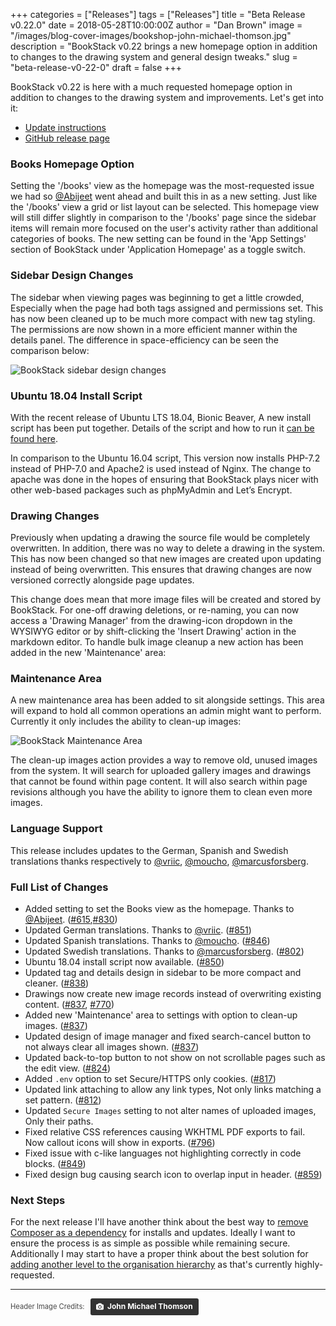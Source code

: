 +++
categories = ["Releases"]
tags = ["Releases"]
title = "Beta Release v0.22.0"
date = 2018-05-28T10:00:00Z
author = "Dan Brown"
image = "/images/blog-cover-images/bookshop-john-michael-thomson.jpg"
description = "BookStack v0.22 brings a new homepage option in addition to changes to the drawing system and general design tweaks."
slug = "beta-release-v0-22-0"
draft = false
+++

BookStack v0.22 is here with a much requested homepage option in addition to changes to the drawing system and improvements. Let's get into it: 


* [Update instructions](https://www.bookstackapp.com/docs/admin/updates)
* [GitHub release page](https://github.com/BookStackApp/BookStack/releases/tag/v0.22.0)


### Books Homepage Option

Setting the '/books' view as the homepage was the most-requested issue we had so [@Abijeet](https://github.com/BookStackApp/BookStack/pull/830) went ahead and built this in as a new setting. Just like the '/books' view a grid or list layout can be selected. This homepage view will still differ slightly in comparison to the '/books' page since the sidebar items will remain more focused on the user's activity rather than additional categories of books. The new setting can be found in the 'App Settings' section of BookStack under 'Application Homepage' as a toggle switch.

### Sidebar Design Changes

The sidebar when viewing pages was beginning to get a little crowded, Especially when the page had both tags assigned and permissions set. This has now been cleaned up to be much more compact with new tag styling. The permissions are now shown in a more efficient manner within the details panel. The difference in space-efficiency can be seen the comparison below:

![BookStack sidebar design changes](/images/2018/05/sidebar-updates.png)


### Ubuntu 18.04 Install Script

With the recent release of Ubuntu LTS 18.04, Bionic Beaver, A new install script has been put together. Details of the script and how to run it [can be found here](/docs/admin/installation/#ubuntu-1804).

In comparison to the Ubuntu 16.04 script, This version now installs PHP-7.2 instead of PHP-7.0 and Apache2 is used instead of Nginx. The change to apache was done in the hopes of ensuring that BookStack plays nicer with other web-based packages such as phpMyAdmin and Let’s Encrypt.

### Drawing Changes

Previously when updating a drawing the source file would be completely overwritten. In addition, there was no way to delete a drawing in the system.
This has now been changed so that new images are created upon updating instead of being overwritten. This ensures that drawing changes are now versioned correctly alongside page updates.

This change does mean that more image files will be created and stored by BookStack. For one-off drawing deletions, or re-naming, you can now access a 'Drawing Manager' from the drawing-icon dropdown in the WYSIWYG editor or by shift-clicking the 'Insert Drawing' action in the markdown editor. To handle bulk image cleanup a new action has been added in the new 'Maintenance' area: 

### Maintenance Area

A new maintenance area has been added to sit alongside settings. This area will expand to hold all common operations an admin might want to perform. Currently it only includes the ability to clean-up images:

![BookStack Maintenance Area](/images/2018/05/maintenance.png)

The clean-up images action provides a way to remove old, unused images from the system. It will search for uploaded gallery images and drawings that cannot be found within page content. It will also search within page revisions although you have the ability to ignore them to clean even more images.

### Language Support

This release includes updates to the German, Spanish and Swedish translations thanks respectively to [@vriic](https://github.com/BookStackApp/BookStack/pull/851), [@moucho](https://github.com/BookStackApp/BookStack/pull/846), [@marcusforsberg](https://github.com/BookStackApp/BookStack/pull/802).


### Full List of Changes

* Added setting to set the Books view as the homepage. Thanks to [@Abijeet](https://github.com/BookStackApp/BookStack/pull/830). ([#615](https://github.com/BookStackApp/BookStack/issues/615),[#830](https://github.com/BookStackApp/BookStack/pull/830))
* Updated German translations. Thanks to [@vriic](https://github.com/BookStackApp/BookStack/pull/851). ([#851](https://github.com/BookStackApp/BookStack/pull/851))
* Updated Spanish translations. Thanks to [@moucho](https://github.com/BookStackApp/BookStack/pull/846). ([#846](https://github.com/BookStackApp/BookStack/pull/846))
* Updated Swedish translations. Thanks to [@marcusforsberg](https://github.com/BookStackApp/BookStack/pull/802). ([#802](https://github.com/BookStackApp/BookStack/pull/802))
* Ubuntu 18.04 install script now available. ([#850](https://github.com/BookStackApp/BookStack/issues/850))
* Updated tag and details design in sidebar to be more compact and cleaner. ([#838](https://github.com/BookStackApp/BookStack/issues/838))
* Drawings now create new image records instead of overwriting existing content. ([#837](https://github.com/BookStackApp/BookStack/pull/837), [#770](https://github.com/BookStackApp/BookStack/issues/770))
* Added new 'Maintenance' area to settings with option to clean-up images. ([#837](https://github.com/BookStackApp/BookStack/pull/837))
* Updated design of image manager and fixed search-cancel button to not always clear all images shown. ([#837](https://github.com/BookStackApp/BookStack/pull/837))
* Updated back-to-top button to not show on not scrollable pages such as the edit view. ([#824](https://github.com/BookStackApp/BookStack/issues/824))
* Added `.env` option to set Secure/HTTPS only cookies. ([#817](https://github.com/BookStackApp/BookStack/issues/817))
* Updated link attaching to allow any link types, Not only links matching a set pattern. ([#812](https://github.com/BookStackApp/BookStack/issues/812))
* Updated `Secure Images` setting to not alter names of uploaded images, Only their paths.
* Fixed relative CSS references causing WKHTML PDF exports to fail. Now callout icons will show in exports. ([#796](https://github.com/BookStackApp/BookStack/issues/796))
* Fixed issue with c-like languages not highlighting correctly in code blocks. ([#849](https://github.com/BookStackApp/BookStack/issues/849))
* Fixed design bug causing search icon to overlap input in header. ([#859](https://github.com/BookStackApp/BookStack/issues/859))

### Next Steps

For the next release I'll have another think about the best way to [remove Composer as a dependency](https://github.com/BookStackApp/BookStack/issues/161) for installs and updates. Ideally I want to ensure the process is as simple as possible while remaining secure. Additionally I may start to have a proper think about the best solution for [adding another level to the organisation hierarchy](https://github.com/BookStackApp/BookStack/issues/95) as that's currently highly-requested.

----

<span style="font-size: 0.8em;opacity:0.8;">Header Image Credits: &nbsp; <a style="background-color:black;color:white;text-decoration:none;padding:4px 6px;font-family:-apple-system, BlinkMacSystemFont, &quot;San Francisco&quot;, &quot;Helvetica Neue&quot;, Helvetica, Ubuntu, Roboto, Noto, &quot;Segoe UI&quot;, Arial, sans-serif;font-size:12px;font-weight:bold;line-height:1.2;display:inline-block;border-radius:3px;" href="https://unsplash.com/@svqmedia?utm_medium=referral&amp;utm_campaign=photographer-credit&amp;utm_content=creditBadge" target="_blank" rel="noopener noreferrer" title="Download free do whatever you want high-resolution photos from John Michael Thomson"><span style="display:inline-block;padding:2px 3px;"><svg xmlns="http://www.w3.org/2000/svg" style="height:12px;width:auto;position:relative;vertical-align:middle;top:-1px;fill:white;" viewBox="0 0 32 32"><title>unsplash-logo</title><path d="M20.8 18.1c0 2.7-2.2 4.8-4.8 4.8s-4.8-2.1-4.8-4.8c0-2.7 2.2-4.8 4.8-4.8 2.7.1 4.8 2.2 4.8 4.8zm11.2-7.4v14.9c0 2.3-1.9 4.3-4.3 4.3h-23.4c-2.4 0-4.3-1.9-4.3-4.3v-15c0-2.3 1.9-4.3 4.3-4.3h3.7l.8-2.3c.4-1.1 1.7-2 2.9-2h8.6c1.2 0 2.5.9 2.9 2l.8 2.4h3.7c2.4 0 4.3 1.9 4.3 4.3zm-8.6 7.5c0-4.1-3.3-7.5-7.5-7.5-4.1 0-7.5 3.4-7.5 7.5s3.3 7.5 7.5 7.5c4.2-.1 7.5-3.4 7.5-7.5z"></path></svg></span><span style="display:inline-block;padding:2px 3px;">John Michael Thomson</span></a></span>
